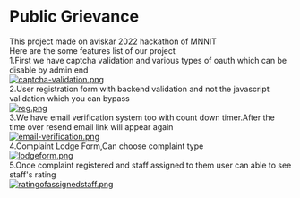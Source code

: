 # Public Grievance
This project made on aviskar 2022 hackathon of MNNIT<br>
Here are the some features list of our project<br>
1.First we have captcha validation and various types of oauth which can be disable by admin end<br>
[![captcha-validation.png](https://i.postimg.cc/dV5NcFP7/captcha-validation.png)](https://postimg.cc/75TnSpLD)<br>
2.User registration form with backend validation and not the javascript validation which you can bypass<br>
[![reg.png](https://i.postimg.cc/SxxVrP2m/reg.png)](https://postimg.cc/rK7SyQNH)<br>
3.We have email verification system too with count down timer.After the time over resend email link will appear again<br>
[![email-verification.png](https://i.postimg.cc/T2j9XxnR/email-verification.png)](https://postimg.cc/Wt3rMQ9K)<br>
4.Complaint Lodge Form,Can choose complaint type <br>
[![lodgeform.png](https://i.postimg.cc/hGxmb8rS/lodgeform.png)](https://postimg.cc/t1q79xwf)<br>
5.Once complaint registered and staff assigned to them user can able to see staff's rating<br>
[![ratingofassignedstaff.png](https://i.postimg.cc/V6gdDKbc/ratingofassignedstaff.png)](https://postimg.cc/2bqk5FwH)<br>

